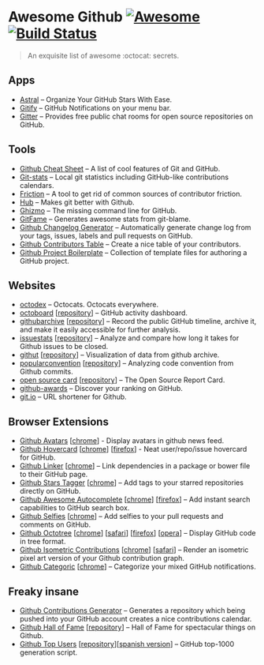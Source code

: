 # Awesome Github [![Awesome](https://cdn.rawgit.com/sindresorhus/awesome/d7305f38d29fed78fa85652e3a63e154dd8e8829/media/badge.svg)](https://github.com/sindresorhus/awesome) [![Build Status](https://img.shields.io/travis/Kikobeats/awesome-github/master.svg?style=flat-square)](https://travis-ci.org/Kikobeats/awesome-github)

> An exquisite list of awesome :octocat: secrets.

## Apps

+ [Astral](http://astralapp.com) – Organize Your GitHub Stars With Ease.
+ [Gitify](https://github.com/ekonstantinidis/gitify) – GitHub Notifications on your menu bar.
+ [Gitter](https://gitter.im) – Provides free public chat rooms for open source repositories on GitHub.

## Tools

+ [Github Cheat Sheet](https://github.com/tiimgreen/github-cheat-sheet#readme) – A list of cool features of Git and GitHub.
+ [Git-stats](https://github.com/IonicaBizau/git-stats) – Local git statistics including GitHub-like contributions calendars.
+ [Friction](https://github.com/rafalchmiel/friction) – A tool to get rid of common sources of contributor friction.
+ [Hub](https://hub.github.com) – Makes git better with Github.
+ [Ghizmo](https://github.com/jlevy/ghizmo) – The missing command line for GitHub.
+ [GitFame](https://github.com/oleander/git-fame-rb) – Generates awesome stats from git-blame.
+ [Github Changelog Generator](https://github.com/skywinder/github-changelog-generator) – Automatically generate change log from your tags, issues, labels and pull requests on GitHub.
+ [Github Contributors Table](https://github.com/stoeffel/gh-contributors-table) – Create a nice table of your contributors.
+ [Github Project Boilerplate](https://github.com/cez-aug/github-project-boilerplate) – Collection of template files for authoring a GitHub project.

## Websites

+ [octodex](https://octodex.github.com/) – Octocats. Octocats everywhere.
+ [octoboard](http://octoboard.com) [[repository](https://github.com/KuiKui/Octoboard)] – GitHub activity dashboard.
+ [githubarchive](https://www.githubarchive.org/) [[repository](https://github.com/igrigorik/githubarchive.org)] – Record the public GitHub timeline, archive it, and make it easily accessible for further analysis.
+ [issuestats](http://issuestats.com) [[repository](https://github.com/hstove/issue_stats)] – Analyze and compare how long it takes for Github issues to be closed.
+ [githut](http://githut.info) [[repository](https://github.com/littleark/githut/)] – Visualization of data from github archive.
+ [popularconvention](http://sideeffect.kr/popularconvention) [[repository](https://github.com/outsideris/popularconvention)] – Analyzing code convention from Github commits.
+ [open source card](https://osrc.dfm.io) [[repository](https://github.com/dfm/osrc)] – The Open Source Report Card.
+ [github-awards](http://github-awards.com) – Discover your ranking on GitHub.
+ [git.io](http://git.io) – URL shortener for Github.

## Browser Extensions

+ [Github Avatars](https://github.com/anasnakawa/chrome-github-avatars) [[chrome](https://chrome.google.com/webstore/detail/avatars-for-github/pgjmdbklnfklcjfbonjfkdhaonlfogbb)] - Display avatars in github news feed.
+ [Github Hovercard](https://github.com/Justineo/github-hovercard) [[chrome](https://chrome.google.com/webstore/detail/github-hovercard/mmoahbbnojgkclgceahhakhnccimnplk)] [[firefox](https://addons.mozilla.org/en-US/firefox/addon/github-hovercard/)] - Neat user/repo/issue hovercard for GitHub.
+ [Github Linker](https://github.com/octo-linker/chrome-extension) [[chrome](https://chrome.google.com/webstore/detail/octo-linker/jlmafbaeoofdegohdhinkhilhclaklkp)] – Link dependencies in a package or bower file to their GitHub page.
+ [Github Stars Tagger](https://github.com/artisologic/github-stars-tagger) [[chrome](https://chrome.google.com/webstore/detail/github-stars-tagger/aaihhjepepgajmehjdmfkofegfddcabc)] – Add tags to your starred repositories directly on GitHub.
+ [Github Awesome Autocomplete](https://github.algolia.com/) [[chrome](https://chrome.google.com/webstore/detail/github-awesome-autocomple/djkfdjpoelphhdclfjhnffmnlnoknfnd)] [[firefox](https://addons.mozilla.org/en-US/firefox/addon/github-awesome-autocomplete/)] – Add instant search capabilities to GitHub search box.
+ [Github Selfies](https://github.com/thieman/github-selfies) [[chrome](https://chrome.google.com/webstore/detail/github-selfies/ldnpkdnkgkogfnahcnldaedcoadjbkbl)] – Add selfies to your pull requests and comments on GitHub.
+ [Github Octotree](https://github.com/buunguyen/octotree) [[chrome](https://chrome.google.com/webstore/detail/octotree/bkhaagjahfmjljalopjnoealnfndnagc)] [[safari](https://github.com/buunguyen/octotree#install-on-safari)] [[firefox](https://addons.mozilla.org/en-US/firefox/addon/octotree/)] [[opera](https://addons.opera.com/en/extensions/details/octotree/)] – Display GitHub code in tree format.
+ [Github Isometric Contributions](https://github.com/jasonlong/isometric-contributions) [[chrome](https://chrome.google.com/webstore/detail/isometric-contributions/mjoedlfflcchnleknnceiplgaeoegien?hl=en&gl=US)] [[safari](https://github.com/jasonlong/isometric-contributions/blob/master/safari/isometric-contributions.safariextz?raw=true)] – Render an isometric pixel art version of your Github contribution graph.
+ [Github Categoric](https://github.com/ozlerhakan/categoric) [[chrome](https://chrome.google.com/webstore/detail/github-categoric/gbfpmfhnfmobaichcfnhdobencecomhg)] – Categorize your mixed GitHub notifications.

## Freaky insane

+ [Github Contributions Generator](https://github.com/IonicaBizau/github-contributions) – Generates a repository which being pushed into your GitHub account creates a nice contributions calendar.
+ [Github Hall of Fame](https://halls-of-fame.github.io/github/) [[repository](https://github.com/halls-of-fame/github)] – Hall of Fame for spectacular things on Github.
+ [Github Top Users](https://gist.github.com/paulmillr/2657075/) [[repository](https://github.com/paulmillr/top-github-users)][[spanish version](https://github.com/JJ/top-github-users-data/blob/master/formatted/top-alt-Spain.md)] – GitHub top-1000 generation script.

